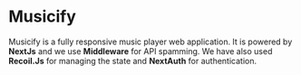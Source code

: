 # Musicify 

Musicify is a fully responsive music player web application. It is powered by <b>NextJs</b> and we use <b>Middleware</b> for API spamming. We have also used <b>Recoil.Js</b> for managing the state and <b>NextAuth</b> for authentication.
